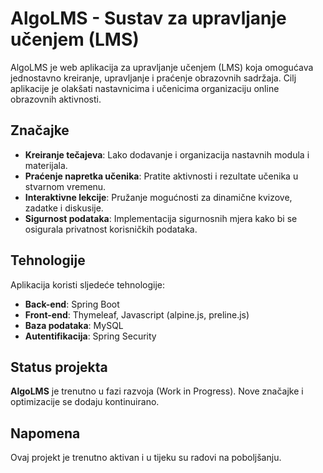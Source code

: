 # AlgoLMS - Sustav za upravljanje učenjem (LMS)

AlgoLMS je web aplikacija za upravljanje učenjem (LMS) koja omogućava jednostavno kreiranje, upravljanje i praćenje obrazovnih sadržaja. Cilj aplikacije je olakšati nastavnicima i učenicima organizaciju online obrazovnih aktivnosti.

## Značajke

- **Kreiranje tečajeva**: Lako dodavanje i organizacija nastavnih modula i materijala.
- **Praćenje napretka učenika**: Pratite aktivnosti i rezultate učenika u stvarnom vremenu.
- **Interaktivne lekcije**: Pružanje mogućnosti za dinamične kvizove, zadatke i diskusije.
- **Sigurnost podataka**: Implementacija sigurnosnih mjera kako bi se osigurala privatnost korisničkih podataka.

## Tehnologije

Aplikacija koristi sljedeće tehnologije:

- **Back-end**: Spring Boot
- **Front-end**: Thymeleaf, Javascript (alpine.js, preline.js)
- **Baza podataka**: MySQL
- **Autentifikacija**: Spring Security

## Status projekta

**AlgoLMS** je trenutno u fazi razvoja (Work in Progress). Nove značajke i optimizacije se dodaju kontinuirano.

## Napomena

Ovaj projekt je trenutno aktivan i u tijeku su radovi na poboljšanju.
